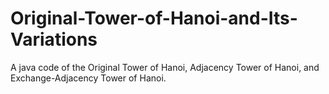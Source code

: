 # Original-Tower-of-Hanoi-and-Its-Variations
A java code of the Original Tower of Hanoi, Adjacency Tower of Hanoi, and Exchange-Adjacency Tower of Hanoi.
